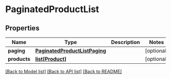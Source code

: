 # PaginatedProductList

## Properties
Name | Type | Description | Notes
------------ | ------------- | ------------- | -------------
**paging** | [**PaginatedProductListPaging**](PaginatedProductListPaging.md) |  | [optional] 
**products** | [**list[Product]**](Product.md) |  | [optional] 

[[Back to Model list]](../README.md#documentation-for-models) [[Back to API list]](../README.md#documentation-for-api-endpoints) [[Back to README]](../README.md)



